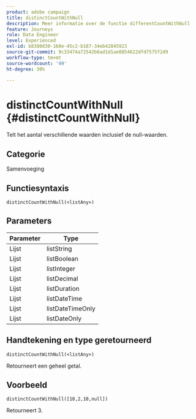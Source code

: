 ```yaml
---
product: adobe campaign
title: distinctCountWithNull
description: Meer informatie over de functie differentCountWithNull
feature: Journeys
role: Data Engineer
level: Experienced
exl-id: b8380d30-160e-45c2-b187-34eb42845923
source-git-commit: 9c33474a72542b6ad1d1ae0854622dfd7575f2d9
workflow-type: tm+mt
source-wordcount: '49'
ht-degree: 30%

---
```


# distinctCountWithNull {#distinctCountWithNull}

Telt het aantal verschillende waarden inclusief de null-waarden.

## Categorie

Samenvoeging

## Functiesyntaxis

`distinctCountWithNull(<listAny>)`

## Parameters

| Parameter | Type |
|-----------|------------------|
| Lijst | listString |
| Lijst | listBoolean |
| Lijst | listInteger |
| Lijst | listDecimal |
| Lijst | listDuration |
| Lijst | listDateTime |
| Lijst | listDateTimeOnly |
| Lijst | listDateOnly |

## Handtekening en type geretourneerd

`distinctCountWithNull(<listAny>)`

Retourneert een geheel getal.

## Voorbeeld

`distinctCountWithNull([10,2,10,null])`

Retourneert 3.
